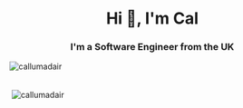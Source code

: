 <h1 align="center">Hi 👋, I'm Cal</h1>
<h3 align="center">I'm a Software Engineer from the UK</h3>

<img align="center" src="https://github-readme-stats.vercel.app/api/top-langs?username=callumadair&show_icons=true&locale=en&layout=compact" alt="callumadair" />
<br></br>

&nbsp;<img align="center" src="https://github-readme-stats.vercel.app/api?username=callumadair&show_icons=true&locale=en" alt="callumadair" />
